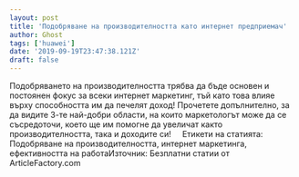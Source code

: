 ```yaml
---
layout: post
title: 'Подобряване на производителността като интернет предприемач'
author: Ghost
tags: ['huawei']
date: '2019-09-19T23:47:38.121Z'
draft: false
---
```


Подобряването на производителността трябва да бъде основен и постоянен фокус за всеки интернет маркетинг, тъй като това влияе върху способността им да печелят доход! Прочетете допълнително, за да видите 3-те най-добри области, на които маркетологът може да се съсредоточи, което ще им помогне да увеличат както производителността, така и доходите си!     Етикети на статията:         Подобряване на производителността, интернет маркетинга, ефективността на работаИзточник: Безплатни статии от ArticleFactory.com
